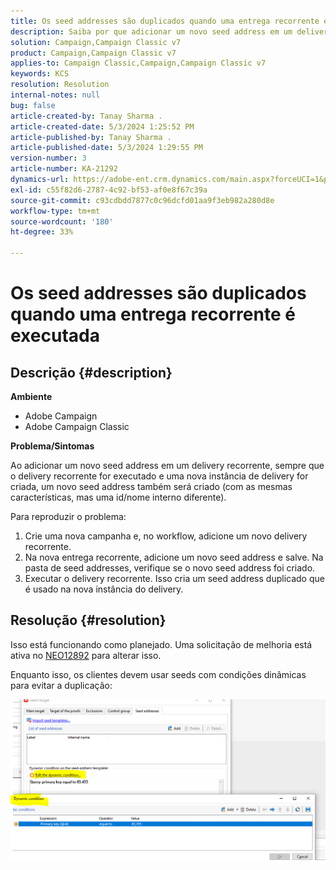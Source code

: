 ```yaml
---
title: Os seed addresses são duplicados quando uma entrega recorrente é executada
description: Saiba por que adicionar um novo seed address em um delivery recorrente cria um seed address duplicado.
solution: Campaign,Campaign Classic v7
product: Campaign,Campaign Classic v7
applies-to: Campaign Classic,Campaign,Campaign Classic v7
keywords: KCS
resolution: Resolution
internal-notes: null
bug: false
article-created-by: Tanay Sharma .
article-created-date: 5/3/2024 1:25:52 PM
article-published-by: Tanay Sharma .
article-published-date: 5/3/2024 1:29:55 PM
version-number: 3
article-number: KA-21292
dynamics-url: https://adobe-ent.crm.dynamics.com/main.aspx?forceUCI=1&pagetype=entityrecord&etn=knowledgearticle&id=c1dfd3a3-5009-ef11-9f8a-6045bd026dc7
exl-id: c55f82d6-2787-4c92-bf53-af0e8f67c39a
source-git-commit: c93cdbdd7877c0c96dcfd01aa9f3eb982a280d8e
workflow-type: tm+mt
source-wordcount: '180'
ht-degree: 33%

---
```


# Os seed addresses são duplicados quando uma entrega recorrente é executada

## Descrição {#description}


<b>Ambiente</b>

- Adobe Campaign
- Adobe Campaign Classic


<b>Problema/Sintomas</b>

Ao adicionar um novo seed address em um delivery recorrente, sempre que o delivery recorrente for executado e uma nova instância de delivery for criada, um novo seed address também será criado (com as mesmas características, mas uma id/nome interno diferente).

Para reproduzir o problema:

1. Crie uma nova campanha e, no workflow, adicione um novo delivery recorrente.
2. Na nova entrega recorrente, adicione um novo seed address e salve. Na pasta de seed addresses, verifique se o novo seed address foi criado.
3. Executar o delivery recorrente. Isso cria um seed address duplicado que é usado na nova instância do delivery.



## Resolução {#resolution}


Isso está funcionando como planejado. Uma solicitação de melhoria está ativa no [NEO12892](https://jira.corp.adobe.com/browse/NEO-12892) para alterar isso.

Enquanto isso, os clientes devem usar seeds com condições dinâmicas para evitar a duplicação:

![](assets/83cc65a7-329b-ed11-aad1-6045bd006ce9.png)
